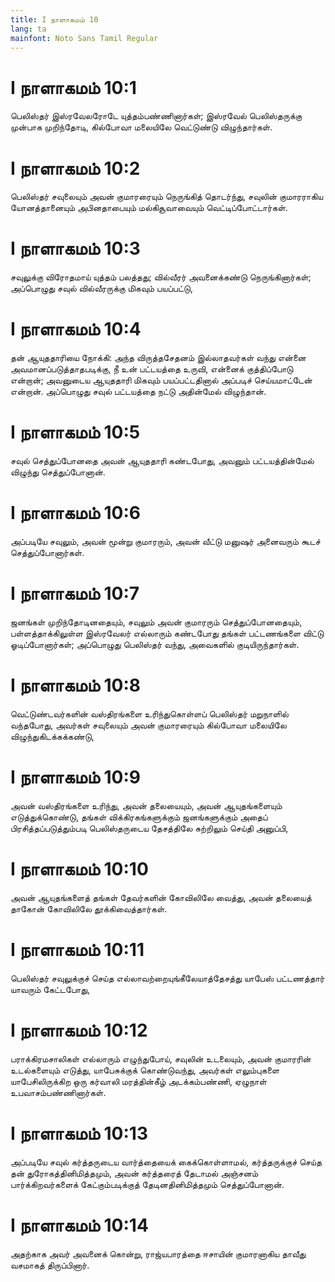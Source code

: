 ```yaml
---
title: I நாளாகமம் 10
lang: ta
mainfont: Noto Sans Tamil Regular
---
```


# I நாளாகமம் 10:1

பெலிஸ்தர் இஸ்ரவேலரோடே யுத்தம்பண்ணினார்கள்; இஸ்ரவேல் பெலிஸ்தருக்கு முன்பாக முறிந்தோடி, கில்போவா மலையிலே வெட்டுண்டு விழுந்தார்கள்.

# I நாளாகமம் 10:2

பெலிஸ்தர் சவுலையும் அவன் குமாரரையும் நெருங்கித் தொடர்ந்து, சவுலின் குமாரராகிய யோனத்தானையும் அபினதாபையும் மல்கிசூவாவையும் வெட்டிப்போட்டார்கள்.

# I நாளாகமம் 10:3

சவுலுக்கு விரோதமாய் யுத்தம் பலத்தது; வில்வீரர் அவனைக்கண்டு நெருங்கினார்கள்; அப்பொழுது சவுல் வில்வீரருக்கு மிகவும் பயப்பட்டு,

# I நாளாகமம் 10:4

தன் ஆயுததாரியை நோக்கி: அந்த விருத்தசேதனம் இல்லாதவர்கள் வந்து என்னை அவமானப்படுத்தாதபடிக்கு, நீ உன் பட்டயத்தை உருவி, என்னைக் குத்திப்போடு என்றான்; அவனுடைய ஆயுததாரி மிகவும் பயப்பட்டதினால் அப்படிச் செய்யமாட்டேன் என்றான். அப்பொழுது சவுல் பட்டயத்தை நட்டு அதின்மேல் விழுந்தான்.

# I நாளாகமம் 10:5

சவுல் செத்துப்போனதை அவன் ஆயுததாரி கண்டபோது, அவனும் பட்டயத்தின்மேல் விழுந்து செத்துப்போனான்.

# I நாளாகமம் 10:6

அப்படியே சவுலும், அவன் மூன்று குமாரரும், அவன் வீட்டு மனுஷர் அனைவரும் கூடச் செத்துப்போனார்கள்.

# I நாளாகமம் 10:7

ஜனங்கள் முறிந்தோடினதையும், சவுலும் அவன் குமாரரும் செத்துப்போனதையும், பள்ளத்தாக்கிலுள்ள இஸ்ரவேலர் எல்லாரும் கண்டபோது தங்கள் பட்டணங்களை விட்டு ஓடிப்போனார்கள்; அப்பொழுது பெலிஸ்தர் வந்து, அவைகளில் குடியிருந்தார்கள்.

# I நாளாகமம் 10:8

வெட்டுண்டவர்களின் வஸ்திரங்களை உரிந்துகொள்ளப் பெலிஸ்தர் மறுநாளில் வந்தபோது, அவர்கள் சவுலையும் அவன் குமாரரையும் கில்போவா மலையிலே விழுந்துகிடக்கக்கண்டு,

# I நாளாகமம் 10:9

அவன் வஸ்திரங்களை உரிந்து, அவன் தலையையும், அவன் ஆயுதங்களையும் எடுத்துக்கொண்டு, தங்கள் விக்கிரகங்களுக்கும் ஜனங்களுக்கும் அதைப் பிரசித்தப்படுத்தும்படி பெலிஸ்தருடைய தேசத்திலே சுற்றிலும் செய்தி அனுப்பி,

# I நாளாகமம் 10:10

அவன் ஆயுதங்களைத் தங்கள் தேவர்களின் கோவிலிலே வைத்து, அவன் தலையைத் தாகோன் கோவிலிலே தூக்கிவைத்தார்கள்.

# I நாளாகமம் 10:11

பெலிஸ்தர் சவுலுக்குச் செய்த எல்லாவற்றையுங்கீலேயாத்தேசத்து யாபேஸ் பட்டணத்தார் யாவரும் கேட்டபோது,

# I நாளாகமம் 10:12

பராக்கிரமசாலிகள் எல்லாரும் எழுந்துபோய், சவுலின் உடலையும், அவன் குமாரரின் உடல்களையும் எடுத்து, யாபேசுக்குக் கொண்டுவந்து, அவர்கள் எலும்புகளை யாபேசிலிருக்கிற ஒரு கர்வாலி மரத்தின்கீழ் அடக்கம்பண்ணி, ஏழுநாள் உபவாசம்பண்ணினார்கள்.

# I நாளாகமம் 10:13

அப்படியே சவுல் கர்த்தருடைய வார்த்தையைக் கைக்கொள்ளாமல், கர்த்தருக்குச் செய்த தன் துரோகத்தினிமித்தமும், அவன் கர்த்தரைத் தேடாமல் அஞ்சனம் பார்க்கிறவர்களைக் கேட்கும்படிக்குத் தேடினதினிமித்தமும் செத்துப்போனான்.

# I நாளாகமம் 10:14

அதற்காக அவர் அவனைக் கொன்று, ராஜ்யபாரத்தை ஈசாயின் குமாரனாகிய தாவீது வசமாகத் திருப்பினார்.

